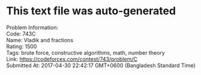 # This text file was auto-generated  
  
Problem Information:  
Code: 743C  
Name: Vladik and fractions  
Rating: 1500  
Tags: brute force, constructive algorithms, math, number theory  
Link: https://codeforces.com/contest/743/problem/C  
Submitted At: 2017-04-30 22:42:17 GMT+0600 (Bangladesh Standard Time)  
